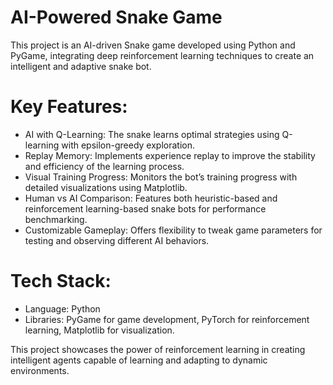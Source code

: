 # AI-Powered Snake Game
This project is an AI-driven Snake game developed using Python and PyGame, integrating deep reinforcement learning techniques to create an intelligent and adaptive snake bot.

# Key Features:
- AI with Q-Learning: The snake learns optimal strategies using Q-learning with epsilon-greedy exploration.
- Replay Memory: Implements experience replay to improve the stability and efficiency of the learning process.
- Visual Training Progress: Monitors the bot’s training progress with detailed visualizations using Matplotlib.
- Human vs AI Comparison: Features both heuristic-based and reinforcement learning-based snake bots for performance benchmarking.
- Customizable Gameplay: Offers flexibility to tweak game parameters for testing and observing different AI behaviors.

# Tech Stack:
- Language: Python
- Libraries: PyGame for game development, PyTorch for reinforcement learning, Matplotlib for visualization.

This project showcases the power of reinforcement learning in creating intelligent agents capable of learning and adapting to dynamic environments.
